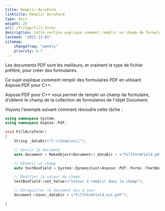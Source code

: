```yaml
---
title: Remplir AcroForm
linktitle: Remplir AcroForm
type: docs
weight: 20
url: /fr/cpp/fill-form/
description: Cette section explique comment remplir un champ de formulaire dans un document PDF avec Aspose.PDF pour C++.
lastmod: "2021-12-01"
sitemap:
    changefreq: "weekly"
    priority: 0.7
---
```


Les documents PDF sont les meilleurs, et vraiment le type de fichier préféré, pour créer des formulaires.

Ce sujet explique comment remplir des formulaires PDF en utilisant Aspose.PDF pour C++.

Aspose.PDF pour C++ vous permet de remplir un champ de formulaire, d'obtenir le champ de la collection de formulaires de l'objet Document.

Voyons l'exemple suivant comment résoudre cette tâche :

```cpp
using namespace System;
using namespace Aspose::Pdf;

void FillAcroform()
{
    String _dataDir("C:\\Samples\\");

    // Ouvrir le document
    auto document = MakeObject<Document>(_dataDir + u"FillFormField.pdf");

    // Obtenir un champ
    auto textBoxField = System::DynamicCast<Aspose::Pdf::Forms::TextBoxField>(document->get_Form()->idx_get(u"textbox1"));

    // Modifier la valeur du champ
    textBoxField->set_Value(u"Valeur à remplir dans le champ");

    // Enregistrer le document mis à jour
    document->Save(_dataDir + u"FillFormField_out.pdf");

}
```
